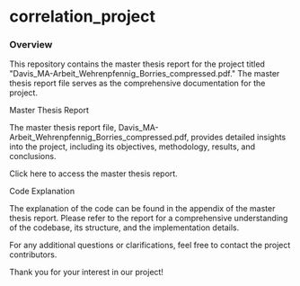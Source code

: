 # correlation_project

### Overview

This repository contains the master thesis report for the project titled "Davis_MA-Arbeit_Wehrenpfennig_Borries_compressed.pdf." The master thesis report file serves as the comprehensive documentation for the project.

Master Thesis Report

The master thesis report file, Davis_MA-Arbeit_Wehrenpfennig_Borries_compressed.pdf, provides detailed insights into the project, including its objectives, methodology, results, and conclusions.

Click here to access the master thesis report.

Code Explanation

The explanation of the code can be found in the appendix of the master thesis report. Please refer to the report for a comprehensive understanding of the codebase, its structure, and the implementation details.

For any additional questions or clarifications, feel free to contact the project contributors.

Thank you for your interest in our project!
